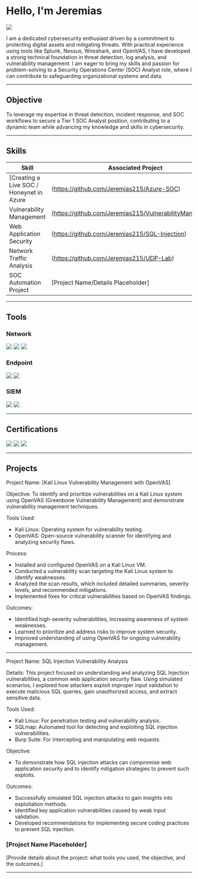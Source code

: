 # Hello, I'm Jeremias
<a href="https://linkedin.com/in/jeremias-medina-679274313/"><img src="https://img.shields.io/badge/-LinkedIn-0072b1?&style=for-the-badge&logo=linkedin&logoColor=white" /></a>

I am a dedicated cybersecurity enthusiast driven by a commitment to protecting digital assets and mitigating threats. With practical experience using tools like Splunk, Nessus, Wireshark, and OpenVAS, I have developed a strong technical foundation in threat detection, log analysis, and vulnerability management. I am eager to bring my skills and passion for problem-solving to a Security Operations Center (SOC) Analyst role, where I can contribute to safeguarding organizational systems and data.

---

## Objective  
To leverage my expertise in threat detection, incident response, and SOC workflows to secure a Tier 1 SOC Analyst position, contributing to a dynamic team while advancing my knowledge and skills in cybersecurity.

---

## Skills

| **Skill**                                  | **Associated Project**                          |
|--------------------------------------------|------------------------------------------------|
| [Creating a Live SOC / Honeynet in Azure   | (https://github.com/Jeremias215/Azure-SOC)     |
| Vulnerability Management                   | (https://github.com/Jeremias215/VulnerabilityManagement)|
| Web Application Security                   | (https://github.com/Jeremias215/SQL-Injection) |
| Network Traffic Analysis                   | (https://github.com/Jeremias215/UDP-Lab)       |
| SOC Automation Project                     | [Project Name/Details Placeholder]             |

---

## Tools

### Network  
<img src="https://img.shields.io/badge/-Wireshark-1679A7?&style=for-the-badge&logo=Wireshark&logoColor=white" /> <img src="https://img.shields.io/badge/-Nmap-4682B4?&style=for-the-badge&logo=Datadog&logoColor=white" /> <img src="https://img.shields.io/badge/-Kali%20Linux-557C94?&style=for-the-badge&logo=Kali-Linux&logoColor=white" />


### Endpoint  
<img src="https://img.shields.io/badge/-OpenVAS-339933?&style=for-the-badge&logo=OpenVAS&logoColor=white" />  <img src="https://img.shields.io/badge/-Nessus-00979D?&style=for-the-badge&logo=Tenable&logoColor=white" /> 

### SIEM  
<div>
    <img src="https://img.shields.io/badge/-Microsoft_Sentinel-0078D4?&style=for-the-badge&logo=Microsoft&logoColor=white" />
    <img src="https://img.shields.io/badge/-Splunk-000000?&style=for-the-badge&logo=Splunk&logoColor=white" />

---

## Certifications
<div>
<img src="https://img.shields.io/badge/-Security%2B-FF0000?&style=for-the-badge&logo=CompTIA&logoColor=white" />
<img src="https://img.shields.io/badge/-Network%2B-007ACC?&style=for-the-badge&logo=CompTIA&logoColor=white" />
<img src="https://img.shields.io/badge/-Google%20Cybersecurity%20Certificate-4285F4?&style=for-the-badge&logo=Google&logoColor=white" />


---

## Projects

Project Name: [Kali Linux Vulnerability Management with OpenVAS]

Objective:
To identify and prioritize vulnerabilities on a Kali Linux system using OpenVAS (Greenbone Vulnerability Management) and demonstrate vulnerability management techniques.

Tools Used:

- Kali Linux: Operating system for vulnerability testing.
- OpenVAS: Open-source vulnerability scanner for identifying and analyzing security flaws.

Process:

- Installed and configured OpenVAS on a Kali Linux VM.
- Conducted a vulnerability scan targeting the Kali Linux system to identify weaknesses.
- Analyzed the scan results, which included detailed summaries, severity levels, and recommended mitigations.
- Implemented fixes for critical vulnerabilities based on OpenVAS findings.
  
Outcomes:

- Identified high-severity vulnerabilities, increasing awareness of system weaknesses.
- Learned to prioritize and address risks to improve system security.
- Improved understanding of using OpenVAS for ongoing vulnerability management.
___________________________________________________________________________________________________________________________________

Project Name: SQL Injection Vulnerability Analysis

Details:
This project focused on understanding and analyzing SQL Injection vulnerabilities, a common web application security flaw. Using simulated scenarios, I explored how attackers exploit improper input validation to execute malicious SQL queries, gain unauthorized access, and extract sensitive data.

Tools Used:

- Kali Linux: For penetration testing and vulnerability analysis.
- SQLmap: Automated tool for detecting and exploiting SQL injection vulnerabilities.
- Burp Suite: For intercepting and manipulating web requests.
  
Objective:
- To demonstrate how SQL injection attacks can compromise web application security and to identify mitigation strategies to prevent such exploits.

Outcomes:

- Successfully simulated SQL injection attacks to gain insights into exploitation methods.
- Identified key application vulnerabilities caused by weak input validation.
- Developed recommendations for implementing secure coding practices to prevent SQL injection.


### [Project Name Placeholder]  
[Provide details about the project: what tools you used, the objective, and the outcomes.]

---

 

